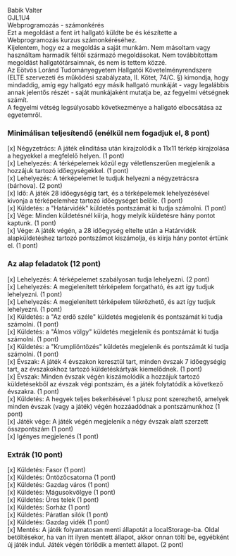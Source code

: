 Babik Valter  
GJL1U4  
Webprogramozás - számonkérés  
Ezt a megoldást a fent írt hallgató küldte be és készítette a Webprogramozás kurzus számonkéréséhez.  
Kijelentem, hogy ez a megoldás a saját munkám. Nem másoltam vagy használtam harmadik féltől
származó megoldásokat. Nem továbbítottam megoldást hallgatótársaimnak, és nem is tettem közzé.  
Az Eötvös Loránd Tudományegyetem Hallgatói Követelményrendszere
(ELTE szervezeti és működési szabályzata, II. Kötet, 74/C. §) kimondja, hogy mindaddig,
amíg egy hallgató egy másik hallgató munkáját - vagy legalábbis annak jelentős részét -
saját munkájaként mutatja be, az fegyelmi vétségnek számít.  
A fegyelmi vétség legsúlyosabb következménye a hallgató elbocsátása az egyetemről.

### Minimálisan teljesítendő (enélkül nem fogadjuk el, 8 pont)
[x] Négyzetrács: A játék elindítása után kirajzolódik a 11x11 térkép kirajzolása a hegyekkel a megfelelő helyen. (1 pont)  
[x] Lehelyezés: A térképelemek közül egy véletlenszerűen megjelenik a hozzájuk tartozó időegységekkel. (1 pont)  
[x] Lehelyezés: A térképelemet le tudjuk helyezni a négyzetrácsra (bárhova). (2 pont)  
[x] Idő: A játék 28 időegységig tart, és a térképelemek lehelyezésével kivonja a térképelemhez tartozó időegységet belőle. (1 pont)  
[x] Küldetés: a "Határvidék" küldetés pontszámát ki tudja számolni. (1 pont)  
[x] Vége: Minden küldetésnél kiírja, hogy melyik küldetésre hány pontot kaptunk. (1 pont)  
[x] Vége: A játék végén, a 28 időegység eltelte után a Határvidék alapküldetéshez tartozó pontszámot kiszámolja, és kiírja hány pontot értünk el. (1 pont)  

### Az alap feladatok (12 pont)
[x] Lehelyezés: A térképelemet szabályosan tudja lehelyezni. (2 pont)  
[x] Lehelyezés: A megjelenített térképelem forgatható, és azt így tudjuk lehelyezni. (1 pont)  
[x] Lehelyezés: A megjelenített térképelem tükrözhető, és azt így tudjuk lehelyezni. (1 pont)  
[x] Küldetés: a "Az erdő széle" küldetés megjelenik és pontszámát ki tudja számolni. (1 pont)  
[x] Küldetés: a "Álmos völgy" küldetés megjelenik és pontszámát ki tudja számolni. (1 pont)  
[x] Küldetés: a "Krumpliöntözés" küldetés megjelenik és pontszámát ki tudja számolni. (1 pont)  
[x] Évszak: A játék 4 évszakon keresztül tart, minden évszak 7 időegységig tart, az évszakokhoz tartozó küldetéskártyák kiemelődnek. (1 pont)  
[x] Évszak: Minden évszak végén kiszámolódik a hozzájuk tartozó küldetésekből az évszak végi pontszám, és a játék folytatódik a következő évszakra. (1 pont)  
[x] Küldetés: A hegyek teljes bekerítésével 1 plusz pont szerezhető, amelyek minden évszak (vagy a játék) végén hozzáadódnak a pontszámunkhoz (1 pont)  
[x] Játék vége: A játék végén megjelenik a négy évszak alatt szerzett összpontszám (1 pont)  
[x] Igényes megjelenés (1 pont)

### Extrák (10 pont)
[x] Küldetés: Fasor (1 pont)  
[x] Küldetés: Öntözőcsatorna (1 pont)  
[x] Küldetés: Gazdag város (1 pont)  
[x] Küldetés: Mágusokvölgye (1 pont)  
[x] Küldetés: Üres telek (1 pont)  
[x] Küldetés: Sorház (1 pont)  
[x] Küldetés: Páratlan silók (1 pont)  
[x] Küldetés: Gazdag vidék (1 pont)  
[x] Mentés: A játék folyamatosan menti állapotát a localStorage-ba. Oldal betöltésekor, ha van itt ilyen mentett állapot, akkor onnan tölti be, egyébként új játék indul. Játék végén törlődik a mentett állapot. (2 pont)  